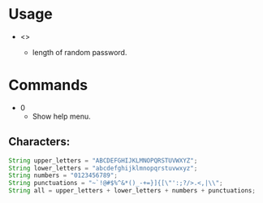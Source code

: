 # Usage
- <<num>>
    - length of random password.

# Commands
- 0
    - Show help menu.



## Characters:
```java
String upper_letters = "ABCDEFGHIJKLMNOPQRSTUVWXYZ";
String lower_letters = "abcdefghijklmnopqrstuvwxyz";
String numbers = "0123456789";
String punctuations = "~`!@#$%^&*()_-+=}]{[\"':;?/>.<,|\\";
String all = upper_letters + lower_letters + numbers + punctuations;
```
